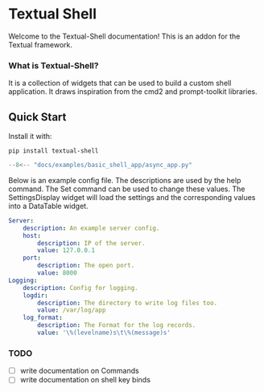 # Textual Shell

Welcome to the Textual-Shell documentation! This is an addon for the Textual framework.

### What is Textual-Shell?

It is a collection of widgets that can be used to build a custom shell application. It draws inspiration from the cmd2 and prompt-toolkit libraries. 

## Quick Start

Install it with:
``` 
pip install textual-shell
```

```py title='Basic Shell'
--8<-- "docs/examples/basic_shell_app/async_app.py"
```

Below is an example config file. The descriptions are used by the help command. 
The Set command can be used to change these values. The SettingsDisplay widget will load the settings and the corresponding values
into a DataTable widget.

```yml title=".config.yml"
Server:
    description: An example server config.
    host:
        description: IP of the server.
        value: 127.0.0.1
    port:
        description: The open port.
        value: 8000
Logging:
    description: Config for logging.
    logdir:
        description: The directory to write log files too.
        value: /var/log/app
    log_format:
        description: The Format for the log records.
        value: '\%(levelname)s\t\%(message)s'
```

### TODO

* [ ] write documentation on Commands
* [ ] write documentation on shell key binds
